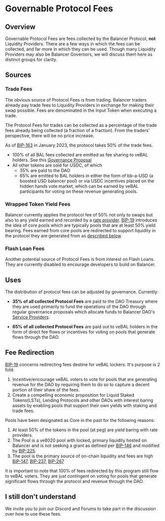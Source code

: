 # Governable Protocol Fees

## Overview

Governable Protocol Fees are fees collected by the Balancer Protocol, **not** Liquidity Providers. There are a few ways in which the fees can be collected, and far more in which they can be used. Though many Liquidity Providers may also be Balancer Governors, we will discuss them here as distinct groups for clarity. 

## Sources

### Trade Fees

The obvious source of Protocol Fees is from trading. Balancer traders already pay trade fees to Liquidity Providers in exchange for making their swap possible. Fees are denominated in the Input Token when executing a trade. 

The Protocol Fees for trades can be collected as a percentage of the trade fees already being collected (a fraction of a fraction). From the traders' perspective, there will be no price increase. 

As of [BIP-163](https://forum.balancer.fi/t/bip-19-incentivize-core-pools-l2-usage/3329#specification-4)  in January 2023, the protocol takes 50% of the trade fees.
- 100% of all BAL fees collected are emitted as fee sharing to veBAL holders.  See this [Governance Proposal](https://forum.balancer.fi/t/proposal-distribute-protocol-fees-in-bal-where-appropriate/2933)
- All other tokens are sold for USDC, of which 
  - 35% are paid to the DAO 
  - 65% are emitted to BAL holders in either the form of bb-a-USD (a boosted USD balancer pool) or via USDC incentives placed on the hidden hands vote market, which can be earned by veBAL participants for voting on these revenue generating pools.



### Wrapped Token Yield Fees

Balancer currently applies the protocol fee of 50% not only to swaps but also to any yield earned and recorded by a [rate provider](https://docs.balancer.fi/reference/contracts/rate-providers.html).  [BIP-19](https://forum.balancer.fi/t/bip-19-incentivize-core-pools-l2-usage/3329) introduces the idea of core pools which are typically pools that are at least 50% yield bearing. Fees earned from core pools are redirected to support liquidity in the protocol they are generated from as [described below](#fee-redirection).

### Flash Loan Fees

Another potential source of Protocol Fees is from interest on Flash Loans. They are currently disabled to encourage developers to build on Balancer.


## Uses

The distribution of protocol fees can be adjusted by governance.  Currently:

- **35% of all collected Protocol Fees** are paid to the DAO Treasury where they are used primarily to fund the operations of the DAO through regular governance proposals which allocate funds to Balancer DAO's [Service Providers](https://forum.balancer.fi/c/service-provider/15).

- **65% of all collected Protocol Fees** are paid out to veBAL holders in the form of direct fee flows or incentives for voting on pools that generate flows through the DAO.

## Fee Redirection
[BIP-19](https://forum.balancer.fi/t/bip-19-incentivize-core-pools-l2-usage/3329) concerns redirecting fees destine for veBAL lockers.  It's purpose is 2 fold:
1. Incentive/encourage veBAL voters to vote for pools that are generating revenue for the DAO by requiring them to do so to capture a decent portion of their share of the fees.
2. Create a compelling economic proposition for Liquid Staked Tokens(LSTs), Lending Protocols and other DAOs with interest baring assets by enabling pools that support their own yields with staking and trade fees.

Pools have been designated as Core in the past for the following reasons:
1. At least 50% of the tokens in the pool (at peg) are yield baring with rate providers.
2. The Pool is a ve8020 pool with locked, primary liquidity hosted on Balancer and is not seeking a grant as defined per [BIP-146](https://forum.balancer.fi/t/bip-146-incentivize-8020-bpt-staking-ve8020/4210) and modified by [BIP-225](https://forum.balancer.fi/t/bip-225-amendment-to-bip-146-incentivize-8020-bpt-staking-ve8020/4543).
3. The pool is the primary source of on-chain liquidity and fees are high [BIP-147](https://snapshot.org/#/balancer.eth/proposal/0x58a74223c1ea38048956969ff0cbaea2167f3a9ed69907a95187c6c222201149), [BIP-237](https://forum.balancer.fi/t/bip-237-enable-ush-eth-50-50-gauge-with-10-emission-cap-ethereum/4599), [BIP-267](https://forum.balancer.fi/t/bip-267-enable-ush-unsheth-gauge-on-ethereum/4678)


It is important to note that 100% of fees redirected by this program still flow to veBAL voters.  They are just contingent on voting for pools that generate significant flows through the protocol and revenue through the DAO.


## I still don't understand
We invite you to join our Discord and Forums to take part in the discussion over how to use these fees.

